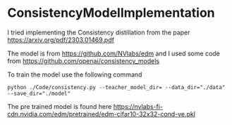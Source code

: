 # ConsistencyModelImplementation

I tried implementing the Consistency distillation from the paper https://arxiv.org/pdf/2303.01469.pdf

The model is from https://github.com/NVlabs/edm and I used some code from https://github.com/openai/consistency_models


To train the model use the following command 

`python ./Code/consistency.py --teacher_model_dir= --data_dir="./data" --save_dir="./model"`

The pre trained model is found here https://nvlabs-fi-cdn.nvidia.com/edm/pretrained/edm-cifar10-32x32-cond-ve.pkl
